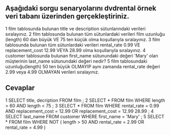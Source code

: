 ## Aşağıdaki sorgu senaryolarını dvdrental örnek veri tabanı üzerinden gerçekleştiriniz.

1 film tablosunda bulunan title ve description sütunlarındaki verileri sıralayınız.
2 film tablosunda bulunan tüm sütunlardaki verileri film uzunluğu (length) 60 dan büyük VE 75 ten küçük olma koşullarıyla sıralayınız.
3 film tablosunda bulunan tüm sütunlardaki verileri rental_rate 0.99 VE replacement_cost 12.99 VEYA 28.99 olma koşullarıyla sıralayınız.
4 customer tablosunda bulunan first_name sütunundaki değeri 'Mary' olan müşterinin last_name sütunundaki değeri nedir?
5 film tablosundaki uzunluğu(length) 50 ten büyük OLMAYIP aynı zamanda rental_rate değeri 2.99 veya 4.99 OLMAYAN verileri sıralayınız.

## Cevaplar
1 SELECT title, decription FROM film ;
2 SELECT * FROM film WHERE length > 60 AND length < 75 ;
3 SELECT * FROM film WHERE rental_rate = 0.99 AND replacement_cost = 12.99 OR replacement_cost = 12.99 28.99 ;
4 SELECT last_name FROM customer WHERE first_name = 'Mary' ;
5 SELECT * FROM film WHERE NOT ( length > 50 AND rental_rate = 2.99 OR rental_rate = 4.99 )